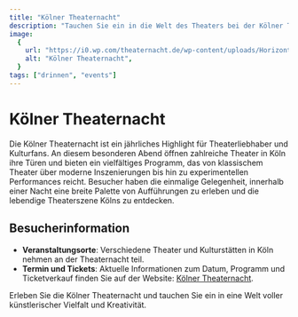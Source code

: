 ```yaml
---
title: "Kölner Theaternacht"
description: "Tauchen Sie ein in die Welt des Theaters bei der Kölner Theaternacht, einem Event, das die Vielfalt der Kölner Bühnenlandschaft in einer Nacht präsentiert"
image:
  {
    url: "https://i0.wp.com/theaternacht.de/wp-content/uploads/Horizont_Foto_niklasberg-scaled.jpg?resize=1536%2C1025&ssl=1",
    alt: "Kölner Theaternacht",
  }
tags: ["drinnen", "events"]
---
```


# Kölner Theaternacht

Die Kölner Theaternacht ist ein jährliches Highlight für Theaterliebhaber und Kulturfans. An diesem besonderen Abend öffnen zahlreiche Theater in Köln ihre Türen und bieten ein vielfältiges Programm, das von klassischem Theater über moderne Inszenierungen bis hin zu experimentellen Performances reicht. Besucher haben die einmalige Gelegenheit, innerhalb einer Nacht eine breite Palette von Aufführungen zu erleben und die lebendige Theaterszene Kölns zu entdecken.

## Besucherinformation

- **Veranstaltungsorte**: Verschiedene Theater und Kulturstätten in Köln nehmen an der Theaternacht teil.
- **Termin und Tickets**: Aktuelle Informationen zum Datum, Programm und Ticketverkauf finden Sie auf der Website: [Kölner Theaternacht](https://theaternacht.de).

Erleben Sie die Kölner Theaternacht und tauchen Sie ein in eine Welt voller künstlerischer Vielfalt und Kreativität.
